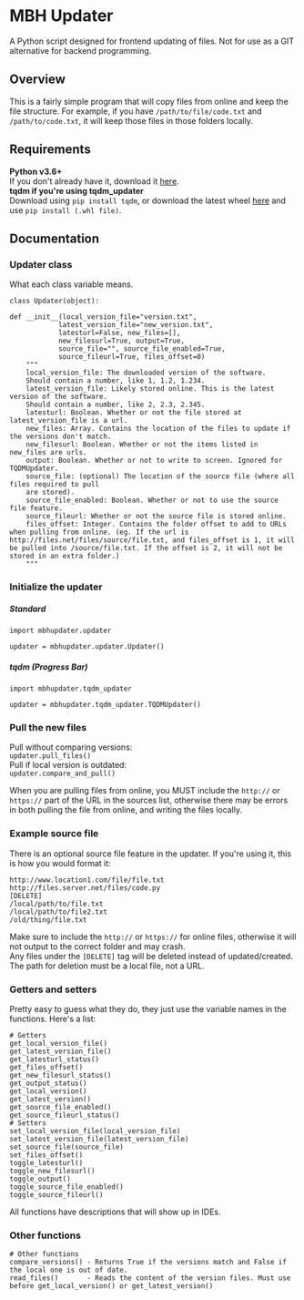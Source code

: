 # MBH Updater
A Python script designed for frontend updating of files.
Not for use as a GIT alternative for backend programming.

## Overview
This is a fairly simple program that will copy files from online and keep the file structure. For example, if you have `/path/to/file/code.txt` and `/path/to/code.txt`, it will keep those files in those folders locally.

## Requirements
**Python v3.6+**  
If you don't already have it, download it [here](https://www.python.org/downloads/).  
**tqdm if you're using tqdm_updater**  
Download using `pip install tqdm`, or download the latest wheel [here](https://pypi.org/project/tqdm/#files) and use `pip install (.whl file)`.

## Documentation
### Updater class
What each class variable means.

    class Updater(object):

    def __init__(local_version_file="version.txt",
                latest_version_file="new_version.txt",
                latesturl=False, new_files=[],
                new_filesurl=True, output=True,
                source_file="", source_file_enabled=True,
                source_fileurl=True, files_offset=0)
        """
        local_version_file: The downloaded version of the software.
        Should contain a number, like 1, 1.2, 1.234.
        latest_version_file: Likely stored online. This is the latest version of the software.
        Should contain a number, like 2, 2.3, 2.345.
        latesturl: Boolean. Whether or not the file stored at latest_version_file is a url.
        new_files: Array. Contains the location of the files to update if the versions don't match.
        new_filesurl: Boolean. Whether or not the items listed in new_files are urls.
        output: Boolean. Whether or not to write to screen. Ignored for TQDMUpdater.
        source_file: (optional) The location of the source file (where all files required to pull
        are stored).
        source_file_enabled: Boolean. Whether or not to use the source file feature.
        source_fileurl: Whether or not the source file is stored online.
        files_offset: Integer. Contains the folder offset to add to URLs when pulling from online. (eg. If the url is http://files.net/files/source/file.txt, and files_offset is 1, it will be pulled into /source/file.txt. If the offset is 2, it will not be stored in an extra folder.)
        """

### Initialize the updater
##### Standard
    import mbhupdater.updater

    updater = mbhupdater.updater.Updater()
##### tqdm (Progress Bar)
    import mbhupdater.tqdm_updater

    updater = mbhupdater.tqdm_updater.TQDMUpdater()

### Pull the new files
Pull without comparing versions:  
    `updater.pull_files()`  
Pull if local version is outdated:  
    `updater.compare_and_pull()`  

When you are pulling files from online, you MUST include the `http://` or `https://` part of the URL in the sources list, otherwise there may be errors in both pulling the file from online, and writing the files locally.

### Example source file
There is an optional source file feature in the updater.
If you're using it, this is how you would format it:

    http://www.location1.com/file/file.txt
    http://files.server.net/files/code.py
    [DELETE]
    /local/path/to/file.txt
    /local/path/to/file2.txt
    /old/thing/file.txt
Make sure to include the `http://` or `https://` for online files, otherwise it will not output to the correct folder and may crash.  
Any files under the `[DELETE]` tag will be deleted instead of updated/created. The path for deletion must be a local file, not a URL.

### Getters and setters
Pretty easy to guess what they do, they just use the variable names in the functions. Here's a list:

    # Getters
    get_local_version_file()
    get_latest_version_file()
    get_latesturl_status()
    get_files_offset()
    get_new_filesurl_status()
    get_output_status()
    get_local_version()
    get_latest_version()
    get_source_file_enabled()
    get_source_fileurl_status()
    # Setters
    set_local_version_file(local_version_file)
    set_latest_version_file(latest_version_file)
    set_source_file(source_file)
    set_files_offset()
    toggle_latesturl()
    toggle_new_filesurl()
    toggle_output()
    toggle_source_file_enabled()
    toggle_source_fileurl()
All functions have descriptions that will show up in IDEs.

### Other functions
    # Other functions
    compare_versions() - Returns True if the versions match and False if the local one is out of date.
    read_files()       - Reads the content of the version files. Must use before get_local_version() or get_latest_version()
